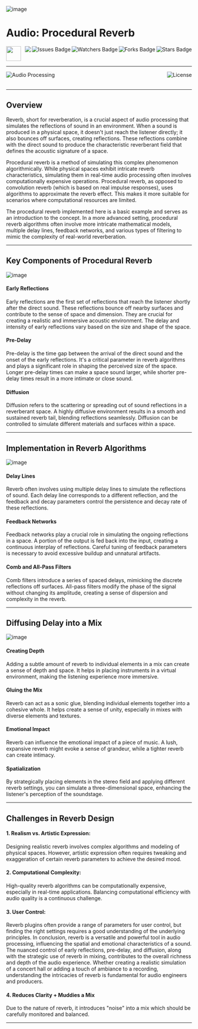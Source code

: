 ![image](https://github.com/JDSherbert/Procedural-Reverb/assets/43964243/86be8436-4593-40d4-bdef-885ac45b1d58)

# Audio: Procedural Reverb

<!-- Header Start -->
<a href = "https://learn.microsoft.com/en-us/cpp/cpp-language"> <img height="40" img width="40" src="https://cdn.simpleicons.org/c++"> </a>
<img align="right" alt="Stars Badge" src="https://img.shields.io/github/stars/jdsherbert/Audio-Procedural-Reverb?label=%E2%AD%90"/>
<img align="right" alt="Forks Badge" src="https://img.shields.io/github/forks/jdsherbert/Audio-Procedural-Reverb?label=%F0%9F%8D%B4"/>
<img align="right" alt="Watchers Badge" src="https://img.shields.io/github/watchers/jdsherbert/Audio-Procedural-Reverb?label=%F0%9F%91%81%EF%B8%8F"/>
<img align="right" alt="Issues Badge" src="https://img.shields.io/github/issues/jdsherbert/Audio-Procedural-Reverb?label=%E2%9A%A0%EF%B8%8F"/>
<img align="right" src="https://hits.seeyoufarm.com/api/count/incr/badge.svg?url=https%3A%2F%2Fgithub.com%2FJDSherbert%2FAudio-Procedural-Reverb%2Fhit-counter%2FREADME&count_bg=%2379C83D&title_bg=%23555555&labelColor=0E1128&title=🔍&style=for-the-badge">
<!-- Header End --> 

-----------------------------------------------------------------------

<a href=""> 
  <img align="left" alt="Audio Processing" src="https://img.shields.io/badge/Audio%20Processing-black?style=for-the-badge&logo=audacity&logoColor=white&color=black&labelColor=black"> </a>
  
<a href="https://choosealicense.com/licenses/mit/"> 
  <img align="right" alt="License" src="https://img.shields.io/badge/License%20:%20MIT-black?style=for-the-badge&logo=mit&logoColor=white&color=black&labelColor=black"> </a>
  
<br></br>

-----------------------------------------------------------------------
## Overview
Reverb, short for reverberation, is a crucial aspect of audio processing that simulates the reflections of sound in an environment. When a sound is produced in a physical space, it doesn't just reach the listener directly; it also bounces off surfaces, creating reflections. These reflections combine with the direct sound to produce the characteristic reverberant field that defines the acoustic signature of a space.

Procedural reverb is a method of simulating this complex phenomenon algorithmically. While physical spaces exhibit intricate reverb characteristics, simulating them in real-time audio processing often involves computationally expensive operations. Procedural reverb, as opposed to convolution reverb (which is based on real impulse responses), uses algorithms to approximate the reverb effect. This makes it more suitable for scenarios where computational resources are limited.

The procedural reverb implemented here is a basic example and serves as an introduction to the concept. In a more advanced setting, procedural reverb algorithms often involve more intricate mathematical models, multiple delay lines, feedback networks, and various types of filtering to mimic the complexity of real-world reverberation.

-----------------------------------------------------------------------

## Key Components of Procedural Reverb

![image](https://github.com/JDSherbert/Procedural-Reverb/assets/43964243/602a5d56-3dd6-4c27-b097-08136c468f53)

#### Early Reflections
Early reflections are the first set of reflections that reach the listener shortly after the direct sound.
These reflections bounce off nearby surfaces and contribute to the sense of space and dimension.
They are crucial for creating a realistic and immersive acoustic environment.
The delay and intensity of early reflections vary based on the size and shape of the space.

#### Pre-Delay
Pre-delay is the time gap between the arrival of the direct sound and the onset of the early reflections.
It's a critical parameter in reverb algorithms and plays a significant role in shaping the perceived size of the space.
Longer pre-delay times can make a space sound larger, while shorter pre-delay times result in a more intimate or close sound.

#### Diffusion
Diffusion refers to the scattering or spreading out of sound reflections in a reverberant space.
A highly diffusive environment results in a smooth and sustained reverb tail, blending reflections seamlessly.
Diffusion can be controlled to simulate different materials and surfaces within a space.

-----------------------------------------------------------------------

## Implementation in Reverb Algorithms

![image](https://github.com/JDSherbert/Procedural-Reverb/assets/43964243/2a08b4d3-6494-45ca-8295-d4e68945f72d)

#### Delay Lines
Reverb often involves using multiple delay lines to simulate the reflections of sound.
Each delay line corresponds to a different reflection, and the feedback and decay parameters control the persistence and decay rate of these reflections.

#### Feedback Networks
Feedback networks play a crucial role in simulating the ongoing reflections in a space.
A portion of the output is fed back into the input, creating a continuous interplay of reflections.
Careful tuning of feedback parameters is necessary to avoid excessive buildup and unnatural artifacts.

#### Comb and All-Pass Filters
Comb filters introduce a series of spaced delays, mimicking the discrete reflections off surfaces.
All-pass filters modify the phase of the signal without changing its amplitude, creating a sense of dispersion and complexity in the reverb.

-----------------------------------------------------------------------

## Diffusing Delay into a Mix

![image](https://github.com/JDSherbert/Procedural-Reverb/assets/43964243/d3558b46-0901-47ee-999b-ffc455852c06)

#### Creating Depth
Adding a subtle amount of reverb to individual elements in a mix can create a sense of depth and space.
It helps in placing instruments in a virtual environment, making the listening experience more immersive.

#### Gluing the Mix
Reverb can act as a sonic glue, blending individual elements together into a cohesive whole.
It helps create a sense of unity, especially in mixes with diverse elements and textures.

#### Emotional Impact
Reverb can influence the emotional impact of a piece of music. A lush, expansive reverb might evoke a sense of grandeur, while a tighter reverb can create intimacy.

#### Spatialization
By strategically placing elements in the stereo field and applying different reverb settings, you can simulate a three-dimensional space, enhancing the listener's perception of the soundstage.

-----------------------------------------------------------------------

## Challenges in Reverb Design

#### 1. Realism vs. Artistic Expression:
Designing realistic reverb involves complex algorithms and modeling of physical spaces.
However, artistic expression often requires tweaking and exaggeration of certain reverb parameters to achieve the desired mood.

#### 2. Computational Complexity:
High-quality reverb algorithms can be computationally expensive, especially in real-time applications.
Balancing computational efficiency with audio quality is a continuous challenge.

#### 3. User Control:
Reverb plugins often provide a range of parameters for user control, but finding the right settings requires a good understanding of the underlying principles.
In conclusion, reverb is a versatile and powerful tool in audio processing, influencing the spatial and emotional characteristics of a sound. The nuanced control of early reflections, pre-delay, and diffusion, along with the strategic use of reverb in mixing, contributes to the overall richness and depth of the audio experience. Whether creating a realistic simulation of a concert hall or adding a touch of ambiance to a recording, understanding the intricacies of reverb is fundamental for audio engineers and producers.

#### 4. Reduces Clarity + Muddies a Mix
Due to the nature of reverb, it introduces "noise" into a mix which should be carefully monitored and balanced.

-----------------------------------------------------------------------

